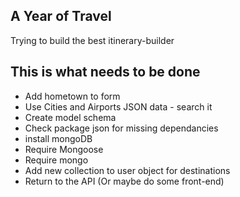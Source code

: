 ## A Year of Travel

Trying to build the best itinerary-builder

## This is what needs to be done

* Add hometown to form
* Use Cities and Airports JSON data - search it
* Create model schema
* Check package json for missing dependancies
* install mongoDB
* Require Mongoose
* Require mongo
* Add new collection to user object for destinations
* Return to the API (Or maybe do some front-end)
